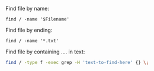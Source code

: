 Find file by name:

```
find / -name '$Filename'
```

Find file by ending:

```
find / -name '*.txt'
```

Find file by containing .... in text:

```bash
find / -type f -exec grep -H 'text-to-find-here' {} \;
```
